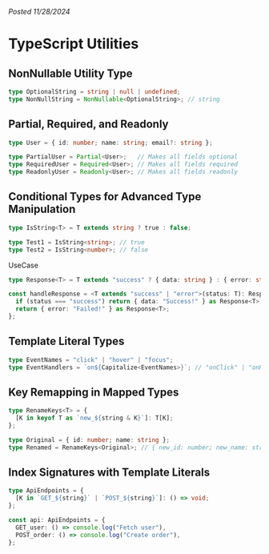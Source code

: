 *Posted 11/28/2024*

# TypeScript Utilities

## NonNullable Utility Type
```ts
type OptionalString = string | null | undefined;
type NonNullString = NonNullable<OptionalString>; // string
```

## Partial, Required, and Readonly
```ts
type User = { id: number; name: string; email?: string };

type PartialUser = Partial<User>;   // Makes all fields optional
type RequiredUser = Required<User>; // Makes all fields required
type ReadonlyUser = Readonly<User>; // Makes all fields readonly
```

## Conditional Types for Advanced Type Manipulation
```ts
type IsString<T> = T extends string ? true : false;

type Test1 = IsString<string>; // true
type Test2 = IsString<number>; // false
```
UseCase
```ts
type Response<T> = T extends "success" ? { data: string } : { error: string };

const handleResponse = <T extends "success" | "error">(status: T): Response<T> => {
  if (status === "success") return { data: "Success!" } as Response<T>;
  return { error: "Failed!" } as Response<T>;
};
```

## Template Literal Types
```ts
type EventNames = "click" | "hover" | "focus";
type EventHandlers = `on${Capitalize<EventNames>}`; // "onClick" | "onHover" | "onFocus"
```

## Key Remapping in Mapped Types
```ts
type RenameKeys<T> = {
  [K in keyof T as `new_${string & K}`]: T[K];
};

type Original = { id: number; name: string };
type Renamed = RenameKeys<Original>; // { new_id: number; new_name: string }
```

## Index Signatures with Template Literals
```ts
type ApiEndpoints = {
  [K in `GET_${string}` | `POST_${string}`]: () => void;
};

const api: ApiEndpoints = {
  GET_user: () => console.log("Fetch user"),
  POST_order: () => console.log("Create order"),
};
```